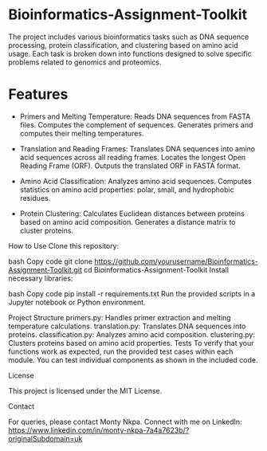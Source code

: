 # Bioinformatics-Assignment-Toolkit

The project includes various bioinformatics tasks such as DNA sequence processing, protein classification, and clustering based on amino acid usage. Each task is broken down into functions designed to solve specific problems related to genomics and proteomics.

# Features
- Primers and Melting Temperature: Reads DNA sequences from FASTA files. Computes the complement of sequences. Generates primers and computes their melting temperatures.

- Translation and Reading Frames: Translates DNA sequences into amino acid sequences across all reading frames. Locates the longest Open Reading Frame (ORF). Outputs the translated ORF in FASTA format.

- Amino Acid Classification: Analyzes amino acid sequences. Computes statistics on amino acid properties: polar, small, and hydrophobic residues.

- Protein Clustering: Calculates Euclidean distances between proteins based on amino acid composition. Generates a distance matrix to cluster proteins.

How to Use
Clone this repository:

bash
Copy code
git clone https://github.com/yourusername/Bioinformatics-Assignment-Toolkit.git
cd Bioinformatics-Assignment-Toolkit
Install necessary libraries:

bash
Copy code
pip install -r requirements.txt
Run the provided scripts in a Jupyter notebook or Python environment.

Project Structure
primers.py: Handles primer extraction and melting temperature calculations.
translation.py: Translates DNA sequences into proteins.
classification.py: Analyzes amino acid composition.
clustering.py: Clusters proteins based on amino acid properties.
Tests
To verify that your functions work as expected, run the provided test cases within each module. You can test individual components as shown in the included code.

License

This project is licensed under the MIT License.

Contact

For queries, please contact Monty Nkpa. Connect with me on LinkedIn: https://www.linkedin.com/in/monty-nkpa-7a4a7623b/?originalSubdomain=uk
